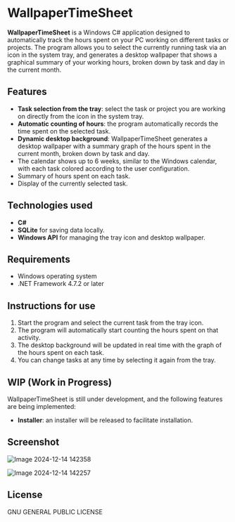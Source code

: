 # WallpaperTimeSheet

**WallpaperTimeSheet** is a Windows C# application designed to automatically track the hours spent on your PC working on different tasks or projects. The program allows you to select the currently running task via an icon in the system tray, and generates a desktop wallpaper that shows a graphical summary of your working hours, broken down by task and day in the current month.

## Features

- **Task selection from the tray**: select the task or project you are working on directly from the icon in the system tray.
- **Automatic counting of hours**: the program automatically records the time spent on the selected task.
- **Dynamic desktop background**: WallpaperTimeSheet generates a desktop wallpaper with a summary graph of the hours spent in the current month, broken down by task and day.
- The calendar shows up to 6 weeks, similar to the Windows calendar, with each task colored according to the user configuration.
- Summary of hours spent on each task.
- Display of the currently selected task.

## Technologies used

- **C#**
- **SQLite** for saving data locally.
- **Windows API** for managing the tray icon and desktop wallpaper.

## Requirements

- Windows operating system
- .NET Framework 4.7.2 or later

## Instructions for use

1. Start the program and select the current task from the tray icon.
2. The program will automatically start counting the hours spent on that activity.
3. The desktop background will be updated in real time with the graph of the hours spent on each task.
4. You can change tasks at any time by selecting it again from the tray.

## WIP (Work in Progress)

WallpaperTimeSheet is still under development, and the following features are being implemented:

- **Installer**: an installer will be released to facilitate installation.

## Screenshot

![Image 2024-12-14 142358](https://github.com/user-attachments/assets/5af3f994-1a36-4b08-8d6f-3402df31142e)

![Image 2024-12-14 142257](https://github.com/user-attachments/assets/e9c21f79-40e8-484c-afd8-155f6743df74)

## License

GNU GENERAL PUBLIC LICENSE
